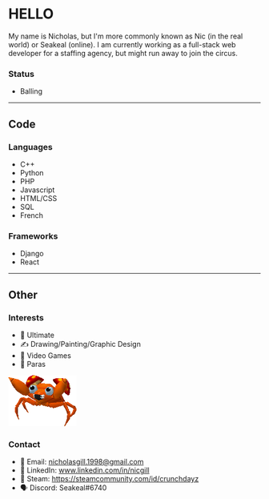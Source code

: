 # HELLO

My name is Nicholas, but I'm more commonly known as Nic (in the real world) or Seakeal (online). I am currently working as a full-stack web developer for a staffing agency, but might run away to join the circus.

### Status
- Balling
---
## Code
### Languages
- C++
- Python
- PHP
- Javascript
- HTML/CSS
- SQL
- French

### Frameworks
- Django
- React
---
## Other
### Interests
- 🥏 Ultimate
- ✍️ Drawing/Painting/Graphic Design
- 🧙 Video Games
- 🍄 Paras

![Where did I put that?](paras.webp)
  
### Contact
- 📧 Email: nicholasgill.1998@gmail.com
- 💼 LinkedIn: www.linkedin.com/in/nicgill
- 🚂 Steam: https://steamcommunity.com/id/crunchdayz
- 🗣️ Discord: Seakeal#6740
